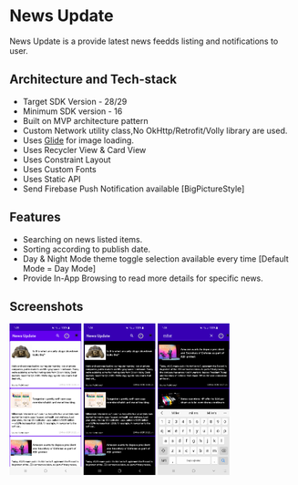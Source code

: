 <h1>News Update</h1>

News Update is a provide latest news feedds listing and notifications to user.

## Architecture and Tech-stack

* Target SDK Version - 28/29
* Minimum SDK version - 16
* Built on MVP architecture pattern
* Custom Network utility class,No OkHttp/Retrofit/Volly library are used.
* Uses [Glide](https://github.com/bumptech/glide) for image loading.
* Uses Recycler View & Card View
* Uses Constraint Layout
* Uses Custom Fonts
* Uses Static API
* Send Firebase Push Notification available [BigPictureStyle]

## Features
* Searching on news listed items.
* Sorting according to publish date.
* Day & Night Mode theme toggle selection available every time [Default Mode = Day Mode]
* Provide In-App Browsing to read more details for specific news.

## Screenshots
<img src="https://github.com/rahulsinghfaujdar/NewsDetail/blob/main/screenshots/Screenshot_20221006_130541.png" width="25%"></img> <img src="https://github.com/rahulsinghfaujdar/NewsDetail/blob/main/screenshots/Screenshot_20221006_130620.png" width="25%"></img> <img src="https://github.com/rahulsinghfaujdar/NewsDetail/blob/main/screenshots/Screenshot_20221006_130653.png" width="25%"></img>
